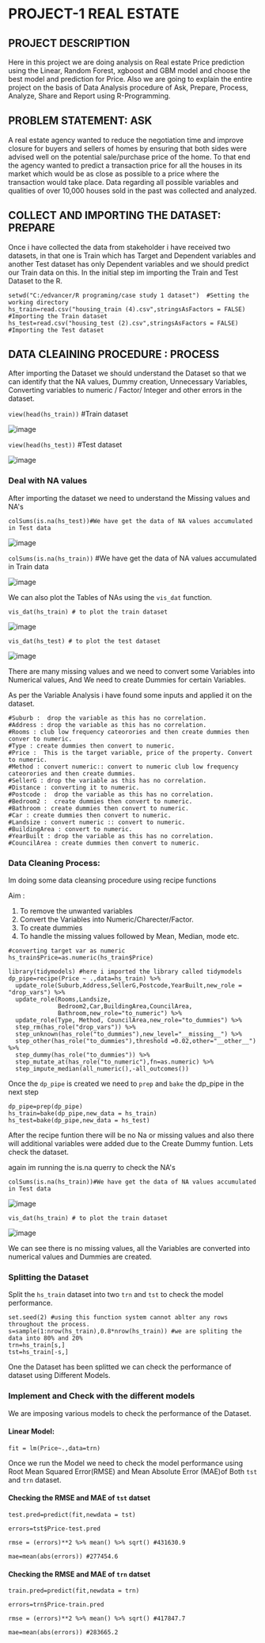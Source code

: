 # PROJECT-1 REAL ESTATE

## PROJECT DESCRIPTION
Here in this project we are doing analysis on Real estate Price prediction using the Linear, Random Forest, xgboost and GBM model and choose the best model and prediction for Price. Also we are going to explain the entire project on the basis of Data Analysis procedure of Ask, Prepare, Process, Analyze, Share and Report using R-Programming.
## PROBLEM STATEMENT: ASK 
A real estate agency wanted to reduce the negotiation time and improve
closure for buyers and sellers of homes by ensuring that both sides were advised well on the potential
sale/purchase price of the home. To that end the agency wanted to predict a transaction price for all the
houses in its market which would be as close as possible to a price where the transaction would take place.
Data regarding all possible variables and qualities of over 10,000 houses sold in the past was collected and
analyzed.
## COLLECT AND IMPORTING THE DATASET: PREPARE
Once i have collected the data from stakeholder i have received two datasets, in that one is Train which has Target and Dependent variables and another Test dataset has only Dependent variables and we should predict our Train data on this. 
In the initial step im importing the Train and Test Dataset to the R.

```getwd()
setwd("C:/edvancer/R programing/case study 1 dataset")  #Setting the working directory
hs_train=read.csv("housing_train (4).csv",stringsAsFactors = FALSE)  #Importing the Train dataset
hs_test=read.csv("housing_test (2).csv",stringsAsFactors = FALSE) #Importing the Test dataset
```

## DATA CLEAINING PROCEDURE : PROCESS
After importing the Dataset we should understand the Dataset so that we can identify that the  NA values, Dummy creation, Unnecessary Variables, Converting variables to numeric / Factor/ Integer and other errors in the dataset.

```view(head(hs_train))``` #Train dataset

![image](https://github.com/swasthik62/Project1-Real-Estate/assets/125183564/03fea638-1289-464e-a8a4-688287c2e568)

```view(head(hs_test))``` #Test dataset

![image](https://github.com/swasthik62/Project1-Real-Estate/assets/125183564/591ab987-7a99-4a55-97d7-67e8acd9f6bd)

### Deal with NA values

After importing the dataset we need to understand the Missing values and NA's 

``` colSums(is.na(hs_test))#We have get the data of NA values accumulated in Test data ```

![image](https://github.com/swasthik62/Project1-Real-Estate/assets/125183564/dda774ec-aa18-47b1-b802-a049e8dcdb05)


```colSums(is.na(hs_train))``` #We have get the data of NA values accumulated in Train data

![image](https://github.com/swasthik62/Project1-Real-Estate/assets/125183564/6aa6e4ae-28c2-41ce-b515-5d7b982e2267)

We can also plot the Tables of NAs using the ```vis_dat``` function.

``` vis_dat(hs_train) # to plot the train dataset ```

![image](https://github.com/swasthik62/Project1-Real-Estate/assets/125183564/f2d27be6-11d6-443c-aa2c-dd5964fe0108)

``` vis_dat(hs_test) # to plot the test dataset ```

![image](https://github.com/swasthik62/Project1-Real-Estate/assets/125183564/232c391a-acb6-439f-ad52-57fee10ae8bc)

There are many missing values and we need to convert some Variables into Numerical values, And We need to create Dummies for certain Variables.

As per the Variable Analysis i have found some inputs and applied it on the dataset.

```
#Suburb :  drop the variable as this has no correlation.
#Address : drop the variable as this has no correlation.
#Rooms : club low frequency cateorories and then create dummies then conver to numeric.
#Type : create dummies then convert to numeric.
#Price :  This is the target variable, price of the property. Convert to numeric.
#Method : convert numeric:: convert to numeric club low frequency cateorories and then create dummies.
#SellerG : drop the variable as this has no correlation.
#Distance : converting it to numeric. 
#Postcode :  drop the variable as this has no correlation.
#Bedroom2 :  create dummies then convert to numeric.
#Bathroom : create dummies then convert to numeric.
#Car : create dummies then convert to numeric.
#Landsize : convert numeric :: convert to numeric.
#BuildingArea : convert to numeric.
#YearBuilt : drop the variable as this has no correlation.
#CouncilArea : create dummies then convert to numeric.
```

### Data Cleaning Process: 

Im doing some data cleansing procedure using recipe functions

Aim :
1. To remove the unwanted variables
2. Convert the Variables into Numeric/Charecter/Factor.
3. To create dummies
4. To handle the missing values followed by Mean, Median, mode etc.

```
#converting target var as numeric
hs_train$Price=as.numeric(hs_train$Price)
```

```
library(tidymodels) #here i imported the library called tidymodels
dp_pipe=recipe(Price ~ .,data=hs_train) %>% 
  update_role(Suburb,Address,SellerG,Postcode,YearBuilt,new_role = "drop_vars") %>% 
  update_role(Rooms,Landsize,
              Bedroom2,Car,BuildingArea,CouncilArea,
              Bathroom,new_role="to_numeric") %>% 
  update_role(Type, Method, CouncilArea,new_role="to_dummies") %>%  
  step_rm(has_role("drop_vars")) %>%
  step_unknown(has_role("to_dummies"),new_level="__missing__") %>% 
  step_other(has_role("to_dummies"),threshold =0.02,other="__other__") %>% 
  step_dummy(has_role("to_dummies")) %>% 
  step_mutate_at(has_role("to_numeric"),fn=as.numeric) %>% 
  step_impute_median(all_numeric(),-all_outcomes())
```
Once the ```dp_pipe``` is created we need to ```prep``` and ```bake``` the dp_pipe in the next step

```
dp_pipe=prep(dp_pipe)
hs_train=bake(dp_pipe,new_data = hs_train)
hs_test=bake(dp_pipe,new_data = hs_test)
```
After the recipe funtion there will be no Na or missing values and also there will additional variables were added due to the Create Dummy funtion. Lets check the dataset.

again im running the is.na querry to check the NA's

``` colSums(is.na(hs_train))#We have get the data of NA values accumulated in Test data ```

![image](https://github.com/swasthik62/Project1-Real-Estate/assets/125183564/0f456b7c-d291-4cf1-81b3-65b33d403ef0)

``` vis_dat(hs_train) # to plot the train dataset ``` 

![image](https://github.com/swasthik62/Project1-Real-Estate/assets/125183564/4c5f6a24-daaa-4922-9969-c27325f1b87a)

We can see there is no missing values, all the Variables are converted into  numerical values and Dummies are created.

### Splitting the Dataset
Split the `hs_train` dataset into two `trn` and `tst` to check the model performance.

```
set.seed(2) #using this function system cannot ablter any rows throughout the process.
s=sample(1:nrow(hs_train),0.8*nrow(hs_train)) #we are spliting the data into 80% and 20%
trn=hs_train[s,]
tst=hs_train[-s,]
```

One the Dataset has been splitted we can check the performance of dataset using Different Models.

### Implement and Check with the different models

We are imposing various models to check the performance of the Dataset.

#### Linear Model:

```
fit = lm(Price~.,data=trn)
```

Once we run the Model we need to check the model performance using Root Mean Squared Error(RMSE) and Mean Absolute Error (MAE)of Both `tst` and `trn` dataset.

#### Checking the RMSE and MAE of `tst` datset

```
test.pred=predict(fit,newdata = tst)

errors=tst$Price-test.pred

rmse = (errors)**2 %>% mean() %>% sqrt() #431630.9

mae=mean(abs(errors)) #277454.6
```
#### Checking the RMSE and MAE of `trn` datset

```
train.pred=predict(fit,newdata = trn)

errors=trn$Price-train.pred

rmse = (errors)**2 %>% mean() %>% sqrt() #417847.7

mae=mean(abs(errors)) #283665.2
```


































































































































